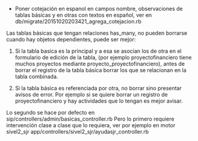 
* Poner cotejación en espanol en campos nombre, observaciones de tablas
  básicas y en otras con textos en español, ver en 
  db/migrate/20151020203421_agrega_cotejacion.rb


Las tablas básicas que tengan relaciones has_many, no pueden borrarse 
cuando hay objetos dependientes, puede ser mejor:

1. Si la tabla basica es la principal y a esa se asocian los de otra en
   el formulario de edición de la tabla, (por ejemplo proyectofinanciero 
   tiene muchos proyectos mediante proyecto_proyectofinanciero), antes de 
   borrar el registro de la tabla básica borrar los que se relacionan
   en la tabla combinada.

2. Si la tabla básica es referenciada por otra, no borrar sino presentar
   avisos de error.  Por ejemplo si se quiere borrar un registro de 
   proyectofinanciero y hay actividades que lo tengan es mejor avisar.

Lo segundo se hace por defecto en sip/controllers/admin/basicas_controller.rb
Pero lo primero requiere intervención clase a clase que lo requiera,
ver por ejemplo en motor sivel2_sjr 
app/controllers/sivel2_sjr/ayudasjr_controller.rb


